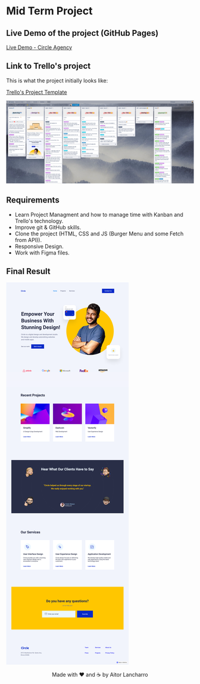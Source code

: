 # Mid Term Project

## Live Demo of the project (GitHub Pages)

[Live Demo - Circle Agency](https://alanch8.github.io/mid-term-project/)

## Link to Trello's project

<p>This is what the project initially looks like:

[Trello's Project Template](https://trello.com/invite/b/IWMcZnVN/3e9c2a1e72d1401fd2af5ae53589634d/midterm-project)

![trello-project](/misc-files/screencapture-trello-b-5HTlI9yW-midterm-project-2022-08-01-19_19_02.png)

## Requirements

- Learn Project Managment and how to manage time with Kanban and Trello's technology.
- Improve git & GitHub skills.
- Clone the project (HTML, CSS and JS (Burger Menu and some Fetch from API)).
- Responsive Design.
- Work with Figma files.

## Final Result

![circle-agency](/src/img/circle-agency.png)

<p align="center">Made with ❤️ and ☕️ by Aitor Lancharro</p>
